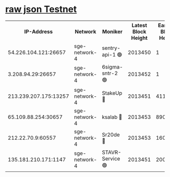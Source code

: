 
[raw json Testnet](https://rpc-check.sget.stavr.tech/sget/rpc-sget-result.json)
=


<table><tr><th>IP-Address</th><th>Network</th><th>Moniker</th><th>Latest Block Height</th><th>Earliest Block Height</th><th>Catching Up</th><th>Tx Index</th><th>Voting Power</th><th>Scan Time</th></tr><tr><td>54.226.104.121:26657</td><td>sge-network-4</td><td>sentry-api-1 🟢</td><td>2013450</td><td>1</td><td>False</td><td>on</td><td>0</td><td>2024-03-15T03:48:28.329886992UTC</td></tr><tr><td>3.208.94.29:26657</td><td>sge-network-4</td><td>6sigma-sntr-2 🟢</td><td>2013452</td><td>1</td><td>False</td><td>on</td><td>0</td><td>2024-03-15T03:48:39.659969297UTC</td></tr><tr><td>213.239.207.175:13257</td><td>sge-network-4</td><td>StakeUp 🔴</td><td>2013451</td><td>411001</td><td>False</td><td>off</td><td>100</td><td>2024-03-15T03:48:36.725460474UTC</td></tr><tr><td>65.109.88.254:30657</td><td>sge-network-4</td><td>ksalab 🔴</td><td>2013453</td><td>890001</td><td>False</td><td>on</td><td>3269</td><td>2024-03-15T03:48:44.047298808UTC</td></tr><tr><td>212.22.70.9:60557</td><td>sge-network-4</td><td>Sr20de 🔴</td><td>2013453</td><td>1608978</td><td>False</td><td>on</td><td>133</td><td>2024-03-15T03:48:46.512646763UTC</td></tr><tr><td>135.181.210.171:1147</td><td>sge-network-4</td><td>STAVR-Service 🟢</td><td>2013451</td><td>2008001</td><td>False</td><td>on</td><td>0</td><td>2024-03-15T03:48:37.023644074UTC</td></tr></table>
